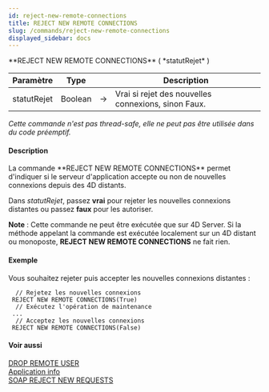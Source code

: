 ```yaml
---
id: reject-new-remote-connections
title: REJECT NEW REMOTE CONNECTIONS
slug: /commands/reject-new-remote-connections
displayed_sidebar: docs
---
```


<!--REF #_command_.REJECT NEW REMOTE CONNECTIONS.Syntax-->**REJECT NEW REMOTE CONNECTIONS** ( *statutRejet* )<!-- END REF-->
<!--REF #_command_.REJECT NEW REMOTE CONNECTIONS.Params-->
| Paramètre | Type |  | Description |
| --- | --- | --- | --- |
| statutRejet | Boolean | &#8594;  | Vrai si rejet des nouvelles connexions, sinon Faux. |

<!-- END REF-->

*Cette commande n'est pas thread-safe, elle ne peut pas être utilisée dans du code préemptif.*


#### Description 

<!--REF #_command_.REJECT NEW REMOTE CONNECTIONS.Summary-->La commande **REJECT NEW REMOTE CONNECTIONS** permet d'indiquer si le serveur d'application accepte ou non de nouvelles connexions depuis des 4D distants.<!-- END REF--> 

Dans *statutRejet*, passez **vrai** pour rejeter les nouvelles connexions distantes ou passez **faux** pour les autoriser.

**Note** : Cette commande ne peut être exécutée que sur 4D Server. Si la méthode appelant la commande est exécutée localement sur un 4D distant ou monoposte, **REJECT NEW REMOTE CONNECTIONS** ne fait rien.

#### Exemple 

Vous souhaitez rejeter puis accepter les nouvelles connexions distantes :

```4d
  // Rejetez les nouvelles connexions
 REJECT NEW REMOTE CONNECTIONS(True)
  // Exécutez l'opération de maintenance
 ...
  // Acceptez les nouvelles connexions
 REJECT NEW REMOTE CONNECTIONS(False)
```

#### Voir aussi 

[DROP REMOTE USER](drop-remote-user.md)  
[Application info](application-info.md)  
[SOAP REJECT NEW REQUESTS](soap-reject-new-requests.md)  